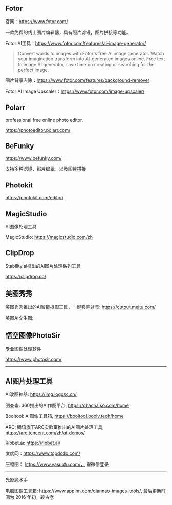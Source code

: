 ## Fotor

官网：https://www.fotor.com/

一款免费的线上图片编辑器，具有照片滤镜，图片拼接等功能。

Fotor AI工具：https://www.fotor.com/features/ai-image-generator/

> Convert words to images with Fotor's free AI image generator. Watch your imagination transform into AI-generated images online. Free text to image AI generator, save time on creating or searching for the perfect image.

图片背景去除：https://www.fotor.com/features/background-remover

Fotor AI Image Upscaler：https://www.fotor.com/image-upscaler/

## Polarr

professional free online photo editor.

https://photoeditor.polarr.com/

## BeFunky

https://www.befunky.com/

支持多种滤镜、照片编辑，以及图片拼接

## Photokit

https://photokit.com/editor/

## MagicStudio

AI图像处理工具

MagicStudio:  https://magicstudio.com/zh

## ClipDrop

Stability.ai推出的AI图片处理系列工具

https://clipdrop.co/

## 美图秀秀

美图秀秀推出的AI智能抠图工具，一键移除背景: https://cutout.meitu.com/

美图AI文生图: 

## 悟空图像PhotoSir

专业图像处理软件

https://www.photosir.com/

---

## AI图片处理工具

AI改图神器: https://img.logosc.cn/

图查查:  360推出的AI作图平台, https://chacha.so.com/home

Booltool: AI图像工具箱, https://booltool.boolv.tech/home

ARC: 腾讯旗下ARC实验室推出的AI图片处理工具, https://arc.tencent.com/zh/ai-demos/

Ribbet.ai: https://ribbet.ai/

度度网：https://www.topdodo.com/

压缩图： https://www.yasuotu.com/， 需微信登录

----

光影魔术手

电脑图像工具箱: https://www.appinn.com/diannao-images-tools/, 最后更新时间为 2016 年初，较古老
